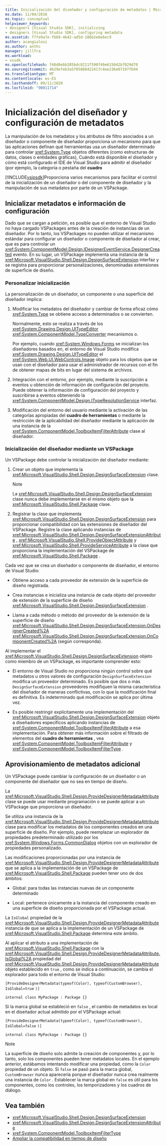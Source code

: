 ```yaml
---
title: Inicialización del diseñador y configuración de metadatos | Microsoft Docs
ms.date: 11/04/2016
ms.topic: conceptual
helpviewer_keywords:
- designers [Visual Studio SDK], initializing
- designers [Visual Studio SDK], configuring metadata
ms.assetid: f7fe9a7e-f669-4642-ad5d-186b2e6e6ec9
author: acangialosi
ms.author: anthc
manager: jillfra
ms.workload:
- vssdk
ms.openlocfilehash: f48d8ebb285bdc8211f590f49e615042b7029d70
ms.sourcegitcommit: 4b29efeb3a5f05888422417c4ee236e07197fb94
ms.translationtype: MT
ms.contentlocale: es-ES
ms.lasthandoff: 09/11/2020
ms.locfileid: "90011714"
---
```

# <a name="designer-initialization-and-metadata-configuration"></a>Inicialización del diseñador y configuración de metadatos

La manipulación de los metadatos y los atributos de filtro asociados a un diseñador o componente de diseñador proporciona un mecanismo para que las aplicaciones definan qué herramientas usa un diseñador determinado para controlar <xref:System.Type> objetos diferentes (como estructuras de datos, clases o entidades gráficas), Cuándo está disponible el diseñador y cómo está configurado el IDE de Visual Studio para admitir el diseñador (por ejemplo, la categoría o pestaña del **cuadro**

[!INCLUDE[vsipsdk](../extensibility/includes/vsipsdk_md.md)]Proporciona varios mecanismos para facilitar el control de la inicialización de un diseñador o del componente de diseñador y la manipulación de sus metadatos por parte de un VSPackage.

## <a name="initialize-metadata-and-configuration-information"></a>Inicializar metadatos e información de configuración
 Dado que se cargan a petición, es posible que el entorno de Visual Studio no haya cargado VSPackages antes de la creación de instancias de un diseñador. Por lo tanto, los VSPackages no pueden utilizar el mecanismo estándar para configurar un diseñador o componente de diseñador al crear, que es para controlar un <xref:System.ComponentModel.Design.IDesignerEventService.DesignerCreated> evento. En su lugar, un VSPackage implementa una instancia de la <xref:Microsoft.VisualStudio.Shell.Design.DesignSurfaceExtension> interfaz y se registra para proporcionar personalizaciones, denominadas extensiones de superficie de diseño.

### <a name="customize-initialization"></a>Personalizar inicialización

La personalización de un diseñador, un componente o una superficie del diseñador implica:

1. Modificar los metadatos del diseñador y cambiar de forma eficaz cómo <xref:System.Type> se obtiene acceso a determinados o se convierten.

    Normalmente, esto se realiza a través de los <xref:System.Drawing.Design.UITypeEditor> <xref:System.ComponentModel.TypeConverter> mecanismos o.

    Por ejemplo, cuando <xref:System.Windows.Forms> se inicializan los diseñadores basados en, el entorno de Visual Studio modifica <xref:System.Drawing.Design.UITypeEditor> el <xref:System.Web.UI.WebControls.Image> objeto para los objetos que se usan con el diseñador para usar el administrador de recursos con el fin de obtener mapas de bits en lugar del sistema de archivos.

2. Integración con el entorno, por ejemplo, mediante la suscripción a eventos u obtención de información de configuración del proyecto. Puede obtener la información de configuración del proyecto y suscribirse a eventos obteniendo la <xref:System.ComponentModel.Design.ITypeResolutionService> interfaz.

3. Modificación del entorno del usuario mediante la activación de las categorías apropiadas del **cuadro de herramientas** o mediante la restricción de la aplicabilidad del diseñador mediante la aplicación de una instancia de la <xref:System.ComponentModel.ToolboxItemFilterAttribute> clase al diseñador.

### <a name="designer-initialization-by-a-vspackage"></a>Inicialización del diseñador mediante un VSPackage

Un VSPackage debe controlar la inicialización del diseñador mediante:

1. Crear un objeto que implementa la <xref:Microsoft.VisualStudio.Shell.Design.DesignSurfaceExtension> clase.

   > [!NOTE]
   > La <xref:Microsoft.VisualStudio.Shell.Design.DesignSurfaceExtension> clase nunca debe implementarse en el mismo objeto que la <xref:Microsoft.VisualStudio.Shell.Package> clase.

2. Registrar la clase que implementa <xref:Microsoft.VisualStudio.Shell.Design.DesignSurfaceExtension> para proporcionar compatibilidad con las extensiones de diseñador del VSPackage. Registre la clase aplicando instancias de  <xref:Microsoft.VisualStudio.Shell.Design.DesignSurfaceExtensionAttribute> , <xref:Microsoft.VisualStudio.Shell.ProvideObjectAttribute> y <xref:Microsoft.VisualStudio.Shell.ProvideServiceAttribute> a la clase que proporciona la implementación del VSPackage de <xref:Microsoft.VisualStudio.Shell.Package> .

Cada vez que se crea un diseñador o componente de diseñador, el entorno de Visual Studio:

- Obtiene acceso a cada proveedor de extensión de la superficie de diseño registrada.

- Crea instancias e inicializa una instancia de cada objeto del proveedor de extensión de la superficie de diseño <xref:Microsoft.VisualStudio.Shell.Design.DesignSurfaceExtension> .

- Llama a cada método o método del proveedor de la extensión de la superficie de diseño <xref:Microsoft.VisualStudio.Shell.Design.DesignSurfaceExtension.OnDesignerCreated%2A> <xref:Microsoft.VisualStudio.Shell.Design.DesignSurfaceExtension.OnComponentCreated%2A> (según corresponda).

Al implementar el <xref:Microsoft.VisualStudio.Shell.Design.DesignSurfaceExtension> objeto como miembro de un VSPackage, es importante comprender esto:

- El entorno de Visual Studio no proporciona ningún control sobre qué metadatos u otros valores de configuración `DesignSurfaceExtension` modifica un proveedor determinado. Es posible que dos o más `DesignSurfaceExtension` proveedores modifiquen la misma característica del diseñador de maneras conflictivas, con lo que la modificación final es definitiva. Es indeterminado qué modificación se aplica por última vez.

- Es posible restringir explícitamente una implementación del <xref:Microsoft.VisualStudio.Shell.Design.DesignSurfaceExtension> objeto a diseñadores específicos aplicando instancias de <xref:System.ComponentModel.ToolboxItemFilterAttribute> a esa implementación. Para obtener más información sobre el filtrado de elementos del **cuadro de herramientas** , vea <xref:System.ComponentModel.ToolboxItemFilterAttribute> y <xref:System.ComponentModel.ToolboxItemFilterType> .

## <a name="additional-metadata-provisioning"></a>Aprovisionamiento de metadatos adicional

Un VSPackage puede cambiar la configuración de un diseñador o un componente del diseñador que no sea en tiempo de diseño.

La <xref:Microsoft.VisualStudio.Shell.Design.ProvideDesignerMetadataAttribute> clase se puede usar mediante programación o se puede aplicar a un VSPackage que proporciona un diseñador.

Se utiliza una instancia de la <xref:Microsoft.VisualStudio.Shell.Design.ProvideDesignerMetadataAttribute> clase para modificar los metadatos de los componentes creados en una superficie de diseño. Por ejemplo, puede reemplazar un explorador de propiedades predeterminado utilizado por los <xref:System.Windows.Forms.CommonDialog> objetos con un explorador de propiedades personalizado.

Las modificaciones proporcionadas por una instancia de <xref:Microsoft.VisualStudio.Shell.Design.ProvideDesignerMetadataAttribute> que se aplica a la implementación de un VSPackage de <xref:Microsoft.VisualStudio.Shell.Package> pueden tener uno de dos ámbitos:

- Global: para todas las instancias nuevas de un componente determinado

- Local: pertenece únicamente a la instancia del componente creado en una superficie de diseño proporcionada por el VSPackage actual.

La `IsGlobal` propiedad de la <xref:Microsoft.VisualStudio.Shell.Design.ProvideDesignerMetadataAttribute> instancia de que se aplica a la implementación de un VSPackage de <xref:Microsoft.VisualStudio.Shell.Package> determina este ámbito.

Al aplicar el atributo a una implementación de <xref:Microsoft.VisualStudio.Shell.Package> con la <xref:Microsoft.VisualStudio.Shell.Design.ProvideDesignerMetadataAttribute.IsGlobal%2A> propiedad del <xref:Microsoft.VisualStudio.Shell.Design.ProvideDesignerMetadataAttribute> objeto establecido en `true` , como se indica a continuación, se cambia el explorador para todo el entorno de Visual Studio:

`[ProvideDesignerMetadata(typeof(Color), typeof(CustomBrowser),`   `IsGlobal=true`  `)]`

`internal class MyPackage : Package {}`

Si la marca global se estableció en `false` , el cambio de metadatos es local en el diseñador actual admitido por el VSPackage actual:

`[ProvideDesignerMetadata(typeof(Color), typeof(CustomBrowser),`   `IsGlobal=false`  `)]`

`internal class MyPackage : Package {}`

> [!NOTE]
> La superficie de diseño solo admite la creación de componentes y, por lo tanto, solo los componentes pueden tener metadatos locales. En el ejemplo anterior, estábamos intentando modificar una propiedad, como la `Color` propiedad de un objeto. Si `false` se pasó para la marca global, `CustomBrowser` nunca aparecería porque el diseñador nunca crea realmente una instancia de `Color` . Establecer la marca global en `false` es útil para los componentes, como los controles, los temporizadores y los cuadros de diálogo.

## <a name="see-also"></a>Vea también

- <xref:Microsoft.VisualStudio.Shell.Design.DesignSurfaceExtension>
- <xref:Microsoft.VisualStudio.Shell.Design.DesignSurfaceExtensionAttribute>
- <xref:System.ComponentModel.ToolboxItemFilterType>
- [Ampliar la compatibilidad en tiempo de diseño](/previous-versions/37899azc(v=vs.140))